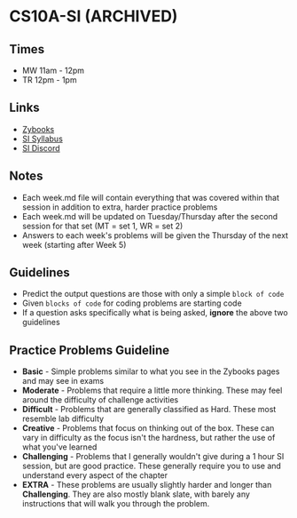 # CS10A-SI (ARCHIVED)

## Times
* MW 11am - 12pm
* TR 12pm - 1pm

## Links
* [Zybooks](https://www.zybooks.com/)
* [SI Syllabus](https://docs.google.com/document/d/1CQNjkeMBe3RvcsAsydGvGnJVfblPLxySD2Qs4N2rAFQ/edit?usp=sharing)
* [SI Discord](https://discord.gg/Kvcxu4R)

## Notes 
* Each week.md file will contain everything that was covered within that session in addition to extra, harder practice problems
* Each week.md will be updated on Tuesday/Thursday after the second session for that set (MT = set 1, WR = set 2)
* Answers to each week's problems will be given the Thursday of the next week (starting after Week 5)

## Guidelines 
* Predict the output questions are those with only a simple `block of code`
* Given `blocks of code` for coding problems are starting code
* If a question asks specifically what is being asked, **ignore** the above two guidelines

## Practice Problems Guideline
* **Basic** - Simple problems similar to what you see in the Zybooks pages and may see in exams
* **Moderate** - Problems that require a little more thinking. These may feel around the difficulty of challenge activities
* **Difficult** - Problems that are generally classified as Hard. These most resemble lab difficulty
* **Creative** - Problems that focus on thinking out of the box. These can vary in difficulty as the focus isn't the hardness, but rather the use of what you've learned
* **Challenging** - Problems that I generally wouldn't give during a 1 hour SI session, but are good practice. These generally require you to use and understand every aspect of the chapter
* **EXTRA** - These problems are usually slightly harder and longer than **Challenging**. They are also mostly blank slate, with barely any instructions that will walk you through the problem.
